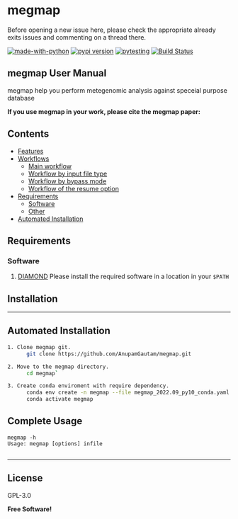 # megmap

Before opening a new issue here, please check the appropriate already exits issues and commenting on a thread there.

[![made-with-python](https://img.shields.io/badge/Made%20with-Python-1f425f.svg)](https://www.python.org/)
  [![pypi version](https://img.shields.io/pypi/v/megmap.svg)](https://pypi.python.org/pypi/megmap)  [![pytesting](https://github.com/AnupamGautam/megmap/actions/workflows/megmaptesting.yml/badge.svg)](https://github.com/AnupamGautam/megmap/actions/runs/875092459) [![Build Status](https://travis-ci.org/joemccann/megmap.svg?branch=master)](https://travis-ci.org/joemccann/megmap)
## megmap User Manual

megmap help you perform metegenomic analysis against speceial purpose database

**If you use megmap in your work, please cite the megmap paper:**

## Contents ##

* [Features](#features)
* [Workflows](#workflows)
    * [Main workflow](#main-workflow)
    * [Workflow by input file type](#workflow-by-input-file-type)
    * [Workflow by bypass mode](#workflow-by-bypass-mode)
    * [Workflow of the resume option](#workflow-of-the-resume-option)
* [Requirements](#requirements)
    * [Software](#software)
    * [Other](#other)
* [Automated Installation](#Automated-installation)

## Requirements ##

### Software ###

1. [DIAMOND](https://github.com/weizhongli/cdhit)
Please install the required software in a location in your `$PATH`

## Installation

----
## Automated Installation ## 
```sh
1. Clone megmap git.
      git clone https://github.com/AnupamGautam/megmap.git

2. Move to the megmap directory.
      cd megmap`

3. Create conda enviroment with require dependency. 
      conda env create -n megmap --file megmap_2022.09_py10_conda.yaml
      conda activate megmap
```

## Complete Usage ##

```
megmap -h
Usage: megmap [options] infile


```

----



## License

GPL-3.0

**Free Software!**

[//]: # (These are reference links used in the body of this note and get stripped out when the markdown processor does its job. There is no need to format nicely because it shouldn't be seen. Thanks SO - http://stackoverflow.com/questions/4823468/store-comments-in-markdown-syntax)

   [dill]: <https://github.com/joemccann/dillinger>
   [git-repo-url]: <https://github.com/joemccann/dillinger.git>
   [john gruber]: <http://daringfireball.net>
   [df1]: <http://daringfireball.net/projects/markdown/>
   [markdown-it]: <https://github.com/markdown-it/markdown-it>
   [Ace Editor]: <http://ace.ajax.org>
   [node.js]: <http://nodejs.org>
   [Twitter Bootstrap]: <http://twitter.github.com/bootstrap/>
   [jQuery]: <http://jquery.com>
   [@tjholowaychuk]: <http://twitter.com/tjholowaychuk>
   [express]: <http://expressjs.com>
   [AngularJS]: <http://angularjs.org>
   [Gulp]: <http://gulpjs.com>

   [PlDb]: <https://github.com/joemccann/dillinger/tree/master/plugins/dropbox/README.md>
   [PlGh]: <https://github.com/joemccann/dillinger/tree/master/plugins/github/README.md>
   [PlGd]: <https://github.com/joemccann/dillinger/tree/master/plugins/googledrive/README.md>
   [PlOd]: <https://github.com/joemccann/dillinger/tree/master/plugins/onedrive/README.md>
   [PlMe]: <https://github.com/joemccann/dillinger/tree/master/plugins/medium/README.md>
   [PlGa]: <https://github.com/RahulHP/dillinger/blob/master/plugins/googleanalytics/README.md>

